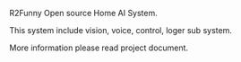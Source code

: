 R2Funny Open source Home AI System.

This system include vision, voice, control, loger sub system.

More information please read project document.
